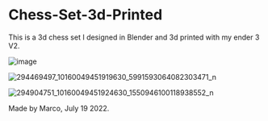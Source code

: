 # Chess-Set-3d-Printed

This is a 3d chess set I designed in Blender and 3d printed with my ender 3 V2.

![image](https://user-images.githubusercontent.com/50530429/179878070-c60c8058-3429-495c-864d-212693753cf1.png)

![294469497_10160049451919630_5991593064082303471_n](https://user-images.githubusercontent.com/50530429/179878150-0a6941ff-6c91-4305-9428-83dd334ed655.jpeg)


![294904751_10160049451924630_1550946100118938552_n](https://user-images.githubusercontent.com/50530429/179878089-821d5601-31e7-427c-908c-8348dbecedd4.jpeg)

Made by Marco, July 19 2022.
